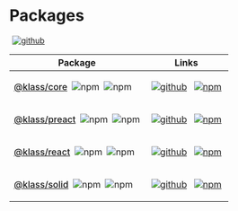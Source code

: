 # Packages

<p>
  <a title="github" href="https://github.com/flamrdevs/klass/tree/main/packages" target="_blank" style="display: inline-block; margin: 0px 4px;">
    <img alt="github" src="https://flamrdevs.cyclic.app/core/button?v=Open in GitHub" hspace="1">
  </a>
</p>

<table>
  <thead>
    <tr>
      <th>Package</th>
      <th>Links</th>
    </tr>
  </thead>
  <tbody>
    <tr>
      <td>
        <div style="display: flex; align-items: center; gap: 0.5rem;">
          <a href="/klass/core" style="font-size: 1rem; font-weight: 500;">@klass/core</a>
          <img alt="npm" src="https://flamrdevs.cyclic.app/core/badge?v=MIT" />
          <img alt="npm" src="https://flamrdevs.cyclic.app/npm/version?n=@klass/core" />
        </div>
      </td>
      <td>
        <p align="center">
          <a title="github" href="https://github.com/flamrdevs/klass/tree/main/packages/core" target="_blank" style="display: inline-block; margin: 0px 4px;">
            <img alt="github" src="https://flamrdevs.cyclic.app/core/icon-button/simple?i=github" />
          </a>
          <a title="npm" href="https://www.npmjs.com/package/@klass/core" target="_blank" style="display: inline-block; margin: 0px 4px;">
            <img alt="npm" src="https://flamrdevs.cyclic.app/core/icon-button/simple?i=npm" />
          </a>
        </p>
      </td>
    </tr>
    <tr>
      <td>
        <div style="display: flex; align-items: center; gap: 0.5rem;">
          <a href="/klass/preact" style="font-size: 1rem; font-weight: 500;">@klass/preact</a>
          <img alt="npm" src="https://flamrdevs.cyclic.app/core/badge?v=MIT" />
          <img alt="npm" src="https://flamrdevs.cyclic.app/npm/version?n=@klass/preact" />
        </div>
      </td>
      <td>
        <p align="center">
          <a title="github" href="https://github.com/flamrdevs/klass/tree/main/packages/preact" target="_blank" style="display: inline-block; margin: 0px 4px;">
            <img alt="github" src="https://flamrdevs.cyclic.app/core/icon-button/simple?i=github" />
          </a>
          <a title="npm" href="https://www.npmjs.com/package/@klass/preact" target="_blank" style="display: inline-block; margin: 0px 4px;">
            <img alt="npm" src="https://flamrdevs.cyclic.app/core/icon-button/simple?i=npm" />
          </a>
        </p>
      </td>
    </tr>
    <tr>
      <td>
        <div style="display: flex; align-items: center; gap: 0.5rem;">
          <a href="/klass/react" style="font-size: 1rem; font-weight: 500;">@klass/react</a>
          <img alt="npm" src="https://flamrdevs.cyclic.app/core/badge?v=MIT" />
          <img alt="npm" src="https://flamrdevs.cyclic.app/npm/version?n=@klass/react" />
        </div>
      </td>
      <td>
        <p align="center">
          <a title="github" href="https://github.com/flamrdevs/klass/tree/main/packages/react" target="_blank" style="display: inline-block; margin: 0px 4px;">
            <img alt="github" src="https://flamrdevs.cyclic.app/core/icon-button/simple?i=github" />
          </a>
          <a title="npm" href="https://www.npmjs.com/package/@klass/react" target="_blank" style="display: inline-block; margin: 0px 4px;">
            <img alt="npm" src="https://flamrdevs.cyclic.app/core/icon-button/simple?i=npm" />
          </a>
        </p>
      </td>
    </tr>
    <tr>
      <td>
        <div style="display: flex; align-items: center; gap: 0.5rem;">
          <a href="/klass/solid" style="font-size: 1rem; font-weight: 500;">@klass/solid</a>
          <img alt="npm" src="https://flamrdevs.cyclic.app/core/badge?v=MIT" />
          <img alt="npm" src="https://flamrdevs.cyclic.app/npm/version?n=@klass/solid" />
        </div>
      </td>
      <td>
        <p align="center">
          <a title="github" href="https://github.com/flamrdevs/klass/tree/main/packages/solid" target="_blank" style="display: inline-block; margin: 0px 4px;">
            <img alt="github" src="https://flamrdevs.cyclic.app/core/icon-button/simple?i=github" />
          </a>
          <a title="npm" href="https://www.npmjs.com/package/@klass/solid" target="_blank" style="display: inline-block; margin: 0px 4px;">
            <img alt="npm" src="https://flamrdevs.cyclic.app/core/icon-button/simple?i=npm" />
          </a>
        </p>
      </td>
    </tr>
  </tbody>
</table>
